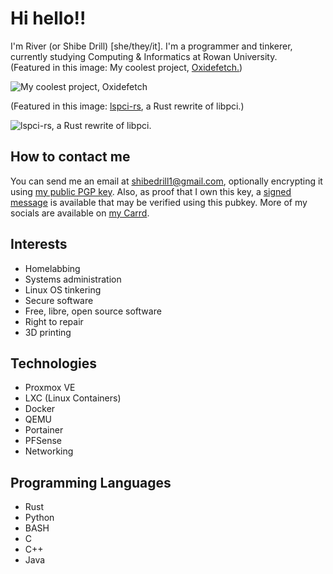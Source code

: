 # Hi hello!!
I'm River (or Shibe Drill) [she/they/it]. I'm a programmer and tinkerer, currently studying Computing & Informatics at Rowan University.  
(Featured in this image: My coolest project, [Oxidefetch.](https://github.com/shibedrill/oxidefetch))  
  
![My coolest project, Oxidefetch](https://github.com/user-attachments/assets/1d43d407-2e0e-4c4a-9e80-8e9779ffa7bb)

(Featured in this image: [lspci-rs](https://github.com/gibsonpil/libpci-rs), a Rust rewrite of libpci.)

![lspci-rs, a Rust rewrite of libpci.](https://github.com/user-attachments/assets/91e9d32e-3fbc-472a-87d4-494c0b613090)

## How to contact me
You can send me an email at [shibedrill1@gmail.com](mailto://shibedrill1@gmail.com), optionally encrypting it using [my public PGP key](River_0x945EFAA2_public.asc). Also, as proof that I own this key, a [signed message](signed_message.txt) is available that may be verified using this pubkey. More of my socials are available on [my Carrd](https://riverdev.carrd.co).

## Interests
- Homelabbing
- Systems administration
- Linux OS tinkering
- Secure software
- Free, libre, open source software
- Right to repair
- 3D printing

## Technologies
- Proxmox VE
- LXC (Linux Containers)
- Docker
- QEMU
- Portainer
- PFSense
- Networking

## Programming Languages
- Rust
- Python
- BASH
- C
- C++
- Java
